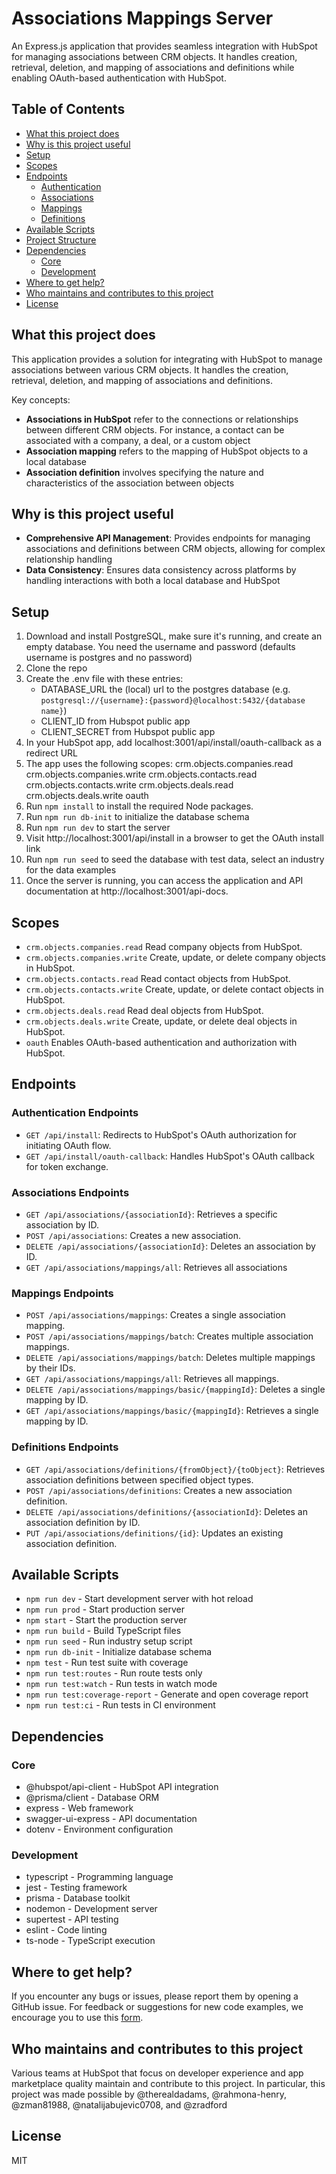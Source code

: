 # Associations Mappings Server

An Express.js application that provides seamless integration with HubSpot for managing associations between CRM objects. It handles creation, retrieval, deletion, and mapping of associations and definitions while enabling OAuth-based authentication with HubSpot.

## Table of Contents
- [What this project does](#what-this-project-does)
- [Why is this project useful](#why-is-this-project-useful)
- [Setup](#setup)
- [Scopes](#scopes)
- [Endpoints](#endpoints)
  - [Authentication](#authentication)
  - [Associations](#associations)
  - [Mappings](#mappings)
  - [Definitions](#definitions)
- [Available Scripts](#available-scripts)
- [Project Structure](#project-structure)
- [Dependencies](#dependencies)
  - [Core](#core)
  - [Development](#development)
- [Where to get help?](#where-to-get-help)
- [Who maintains and contributes to this project](#who-maintains-and-contributes-to-this-project)
- [License](#license)

## What this project does

This application provides a solution for integrating with HubSpot to manage associations between various CRM objects. It handles the creation, retrieval, deletion, and mapping of associations and definitions.

Key concepts:
- **Associations in HubSpot** refer to the connections or relationships between different CRM objects. For instance, a contact can be associated with a company, a deal, or a custom object
- **Association mapping** refers to the mapping of HubSpot objects to a local database
- **Association definition** involves specifying the nature and characteristics of the association between objects

## Why is this project useful

- **Comprehensive API Management**: Provides endpoints for managing associations and definitions between CRM objects, allowing for complex relationship handling
- **Data Consistency**: Ensures data consistency across platforms by handling interactions with both a local database and HubSpot

## Setup

1. Download and install PostgreSQL, make sure it's running, and create an empty database. You need the username and password (defaults username is postgres and no password)
2. Clone the repo
3. Create the .env file with these entries:
   - DATABASE_URL the (local) url to the postgres database (e.g. `postgresql://{username}:{password}@localhost:5432/{database name}`)
   - CLIENT_ID from Hubspot public app
   - CLIENT_SECRET from Hubspot public app
4. In your HubSpot app, add localhost:3001/api/install/oauth-callback as a redirect URL
5. The app uses the following scopes: crm.objects.companies.read crm.objects.companies.write crm.objects.contacts.read crm.objects.contacts.write crm.objects.deals.read crm.objects.deals.write oauth
6. Run `npm install` to install the required Node packages.
7. Run `npm run db-init` to initialize the database schema
8. Run `npm run dev` to start the server
9. Visit http://localhost:3001/api/install in a browser to get the OAuth install link
10. Run `npm run seed` to seed the database with test data, select an industry for the data examples
11. Once the server is running, you can access the application and API documentation at http://localhost:3001/api-docs.

## Scopes

- `crm.objects.companies.read` Read company objects from HubSpot.
- `crm.objects.companies.write` Create, update, or delete company objects in HubSpot.
- `crm.objects.contacts.read` Read contact objects from HubSpot.
- `crm.objects.contacts.write` Create, update, or delete contact objects in HubSpot.
- `crm.objects.deals.read` Read deal objects from HubSpot.
- `crm.objects.deals.write` Create, update, or delete deal objects in HubSpot.
- `oauth` Enables OAuth-based authentication and authorization with HubSpot.


## Endpoints

### Authentication Endpoints
- `GET /api/install`: Redirects to HubSpot's OAuth authorization for initiating OAuth flow.
- `GET /api/install/oauth-callback`: Handles HubSpot's OAuth callback for token exchange.
### Associations Endpoints
- `GET /api/associations/{associationId}`: Retrieves a specific association by ID.
- `POST /api/associations`: Creates a new association.
- `DELETE /api/associations/{associationId}`: Deletes an association by ID.
- `GET /api/associations/mappings/all`: Retrieves all associations
### Mappings Endpoints
- `POST /api/associations/mappings`: Creates a single association mapping.
- `POST /api/associations/mappings/batch`: Creates multiple association mappings.
- `DELETE /api/associations/mappings/batch`: Deletes multiple mappings by their IDs.
- `GET /api/associations/mappings/all`: Retrieves all mappings.
- `DELETE /api/associations/mappings/basic/{mappingId}`: Deletes a single mapping by ID.
- `GET /api/associations/mappings/basic/{mappingId}`: Retrieves a single mapping by ID.
### Definitions Endpoints
- `GET /api/associations/definitions/{fromObject}/{toObject}`: Retrieves association definitions between specified object types.
- `POST /api/associations/definitions`: Creates a new association definition.
- `DELETE /api/associations/definitions/{associationId}`: Deletes an association definition by ID.
- `PUT /api/associations/definitions/{id}`: Updates an existing association definition.

## Available Scripts
- `npm run dev` - Start development server with hot reload
- `npm run prod` - Start production server
- `npm start` - Start the production server
- `npm run build` - Build TypeScript files
- `npm run seed` - Run industry setup script
- `npm run db-init` - Initialize database schema
- `npm test` - Run test suite with coverage
- `npm run test:routes` - Run route tests only
- `npm run test:watch` - Run tests in watch mode
- `npm run test:coverage-report` - Generate and open coverage report
- `npm run test:ci` - Run tests in CI environment

## Dependencies
### Core
- @hubspot/api-client - HubSpot API integration
- @prisma/client - Database ORM
- express - Web framework
- swagger-ui-express - API documentation
- dotenv - Environment configuration

### Development
- typescript - Programming language
- jest - Testing framework
- prisma - Database toolkit
- nodemon - Development server
- supertest - API testing
- eslint - Code linting
- ts-node - TypeScript execution

## Where to get help?
If you encounter any bugs or issues, please report them by opening a GitHub issue. For feedback or suggestions for new code examples, we encourage you to use this [form](https://survey.hsforms.com/1RT0f09LSTHuflzNtMbr2jA96it).

## Who maintains and contributes to this project
Various teams at HubSpot that focus on developer experience and app marketplace quality maintain and contribute to this project. In particular, this project was made possible by @therealdadams, @rahmona-henry, @zman81988, @natalijabujevic0708, and @zradford

## License
MIT
